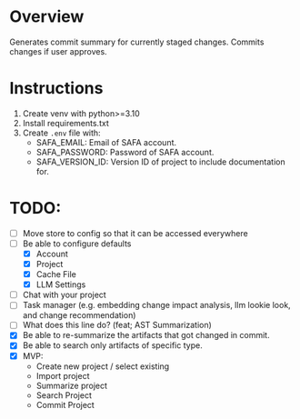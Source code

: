 # Overview

Generates commit summary for currently staged changes. Commits changes if user approves.

# Instructions

1. Create venv with python>=3.10
2. Install requirements.txt
3. Create `.env` file with:
    - SAFA_EMAIL: Email of SAFA account.
    - SAFA_PASSWORD: Password of SAFA account.
    - SAFA_VERSION_ID: Version ID of project to include documentation for.

# TODO:

- [ ] Move store to config so that it can be accessed everywhere
- [ ] Be able to configure defaults
    - [x] Account
    - [x] Project
    - [x] Cache File
    - [X] LLM Settings
- [ ] Chat with your project
- [ ] Task manager (e.g. embedding change impact analysis, llm lookie look, and change recommendation)
- [ ] What does this line do? (feat; AST Summarization)
- [x] Be able to re-summarize the artifacts that got changed in commit.
- [x] Be able to search only artifacts of specific type.
- [x] MVP:
    - Create new project / select existing
    - Import project
    - Summarize project
    - Search Project
    - Commit Project
